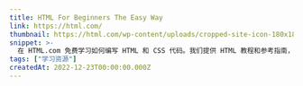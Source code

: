 ```yaml
---
title: HTML For Beginners The Easy Way
link: https://html.com/
thumbnail: https://html.com/wp-content/uploads/cropped-site-icon-180x180.png
snippet: >-
  在 HTML.com 免费学习如何编写 HTML 和 CSS 代码。我们提供 HTML 教程和参考指南，内容涵盖标签、属性以及掌握 HTML 所需的一切知识。
tags: ["学习资源"]
createdAt: 2022-12-23T00:00:00.000Z
---
```

